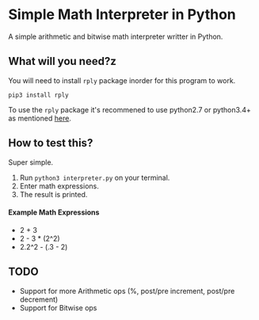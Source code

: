 # Simple Math Interpreter in Python

A simple arithmetic and bitwise math interpreter writter in Python.


## What will you need?z
You will need to install `rply` package inorder for this program to work.
```
pip3 install rply
```

To use the `rply` package it's recommened to use python2.7 or python3.4+ as mentioned [here](https://github.com/alex/rply#python-compatibility).


## How to test this?
Super simple.

1. Run `python3 interpreter.py` on your terminal.
2. Enter math expressions.
3. The result is printed.

  #### Example Math Expressions
 - 2 + 3
 - 2 - 3 * (2^2)
 - 2.2^2 - (.3 - 2)


## TODO
- Support for more Arithmetic ops (%, post/pre increment, post/pre decrement)
- Support for Bitwise ops

